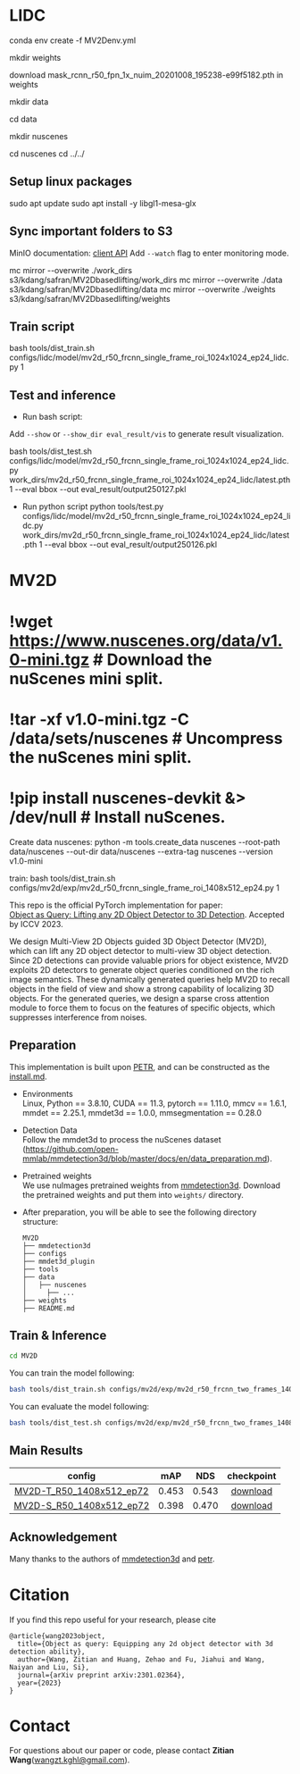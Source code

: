 # LIDC

conda env create -f MV2Denv.yml

mkdir weights

download mask_rcnn_r50_fpn_1x_nuim_20201008_195238-e99f5182.pth in weights

mkdir data

cd data

mkdir nuscenes

cd nuscenes
cd ../../

## Setup linux packages
sudo apt update
sudo apt install -y libgl1-mesa-glx

## Sync important folders to S3
MinIO documentation: [client API](https://min.io/docs/minio/linux/reference/minio-mc/mc-mirror.html)
Add `--watch` flag to enter monitoring mode. 

mc mirror --overwrite ./work_dirs s3/kdang/safran/MV2Dbasedlifting/work_dirs
mc mirror --overwrite ./data s3/kdang/safran/MV2Dbasedlifting/data
mc mirror --overwrite ./weights s3/kdang/safran/MV2Dbasedlifting/weights




## Train script
bash tools/dist_train.sh configs/lidc/model/mv2d_r50_frcnn_single_frame_roi_1024x1024_ep24_lidc.py 1

## Test and inference 
- Run bash script: 

Add `--show` or `--show_dir eval_result/vis` to generate result visualization. 

bash tools/dist_test.sh configs/lidc/model/mv2d_r50_frcnn_single_frame_roi_1024x1024_ep24_lidc.py work_dirs/mv2d_r50_frcnn_single_frame_roi_1024x1024_ep24_lidc/latest.pth 1 --eval bbox --out eval_result/output250127.pkl 

- Run python script
python tools/test.py configs/lidc/model/mv2d_r50_frcnn_single_frame_roi_1024x1024_ep24_lidc.py work_dirs/mv2d_r50_frcnn_single_frame_roi_1024x1024_ep24_lidc/latest.pth 1 --eval bbox --out eval_result/output250126.pkl 




# MV2D
# !wget https://www.nuscenes.org/data/v1.0-mini.tgz  # Download the nuScenes mini split.

# !tar -xf v1.0-mini.tgz -C /data/sets/nuscenes  # Uncompress the nuScenes mini split.

# !pip install nuscenes-devkit &> /dev/null  # Install nuScenes.

Create data nuscenes: python -m tools.create_data nuscenes --root-path data/nuscenes --out-dir data/nuscenes --extra-tag nuscenes --version v1.0-mini

train: bash tools/dist_train.sh configs/mv2d/exp/mv2d_r50_frcnn_single_frame_roi_1408x512_ep24.py 1

This repo is the official PyTorch implementation for paper:   
[Object as Query: Lifting any 2D Object Detector to 3D Detection](https://arxiv.org/abs/2301.02364). Accepted by ICCV 2023.

We design Multi-View 2D Objects guided 3D Object Detector (MV2D), which can lift any 2D object detector to multi-view 3D object detection. Since 2D detections can provide valuable priors for object existence, MV2D exploits 2D detectors to generate object queries conditioned on the rich image semantics. These dynamically generated queries help MV2D to recall objects in the field of view and show a strong capability of localizing 3D objects. For the generated queries, we design a sparse cross attention module to force them to focus on the features of specific objects, which suppresses interference from noises. 

## Preparation
This implementation is built upon [PETR](https://github.com/megvii-research/PETR/tree/main), and can be constructed as the [install.md](https://github.com/megvii-research/PETR/blob/main/install.md).

* Environments  
  Linux, Python == 3.8.10, CUDA == 11.3, pytorch == 1.11.0, mmcv == 1.6.1, mmdet == 2.25.1, mmdet3d == 1.0.0, mmsegmentation == 0.28.0   

* Detection Data   
Follow the mmdet3d to process the nuScenes dataset (https://github.com/open-mmlab/mmdetection3d/blob/master/docs/en/data_preparation.md).

* Pretrained weights   
We use nuImages pretrained weights from [mmdetection3d](https://github.com/open-mmlab/mmdetection3d/tree/main/configs/nuimages). Download the pretrained weights and put them into `weights/` directory. 

* After preparation, you will be able to see the following directory structure:  
  ```
  MV2D
  ├── mmdetection3d
  ├── configs
  ├── mmdet3d_plugin
  ├── tools
  ├── data
  │   ├── nuscenes
  │     ├── ...
  ├── weights
  ├── README.md
  ```

## Train & Inference
<!-- ```bash
git clone https://github.com/tusen-ai/MV2D.git
``` -->
```bash
cd MV2D
```
You can train the model following:
```bash
bash tools/dist_train.sh configs/mv2d/exp/mv2d_r50_frcnn_two_frames_1408x512_ep24.py 1 
```
You can evaluate the model following:
```bash
bash tools/dist_test.sh configs/mv2d/exp/mv2d_r50_frcnn_two_frames_1408x512_ep24.py work_dirs/mv2d_r50_frcnn_two_frames_1408x512_ep24/latest.pth 8 --eval bbox
```

## Main Results
|                                             config                                              |  mAP  |  NDS  |  checkpoint  |
|:-----------------------------------------------------------------------------------------------:|:-----:|:-----:|:------------:|
|    [MV2D-T_R50_1408x512_ep72](./configs/mv2d/exp/mv2d_r50_frcnn_two_frames_1408x512_ep72.py)    | 0.453 | 0.543 | [download](https://drive.google.com/file/d/10zwn2UWb2IzIWqJK1a2y466ZSWoLkD-e/view?usp=drive_link) |  
| [MV2D-S_R50_1408x512_ep72](./configs/mv2d/exp/mv2d_r50_frcnn_single_frame_roi_1408x512_ep72.py) | 0.398 | 0.470 | [download](https://drive.google.com/file/d/139Lsn-UY78ukfOkVlPh6ywnoY_TvdwZn/view?usp=drive_link) |  


## Acknowledgement
Many thanks to the authors of [mmdetection3d](https://github.com/open-mmlab/mmdetection3d) and [petr](https://github.com/megvii-research/PETR/tree/main).

# Citation
If you find this repo useful for your research, please cite
```
@article{wang2023object,
  title={Object as query: Equipping any 2d object detector with 3d detection ability},
  author={Wang, Zitian and Huang, Zehao and Fu, Jiahui and Wang, Naiyan and Liu, Si},
  journal={arXiv preprint arXiv:2301.02364},
  year={2023}
}
```
# Contact
For questions about our paper or code, please contact **Zitian Wang**(wangzt.kghl@gmail.com).
